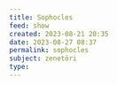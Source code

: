 ```yaml
---
title: Sophocles
feed: show
created: 2023-08-21 20:35
date: 2023-08-27 08:37
permalink: sophocles
subject: zenetöri
type: 
---
```

